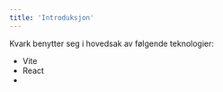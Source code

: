 ```yaml
---
title: 'Introduksjon'
---
```


Kvark benytter seg i hovedsak av følgende teknologier:

- Vite
- React
-
